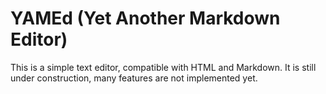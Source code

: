 # YAMEd (Yet Another Markdown Editor)

This is a simple text editor, compatible with HTML and Markdown. It is still under construction, many features are not implemented yet.
